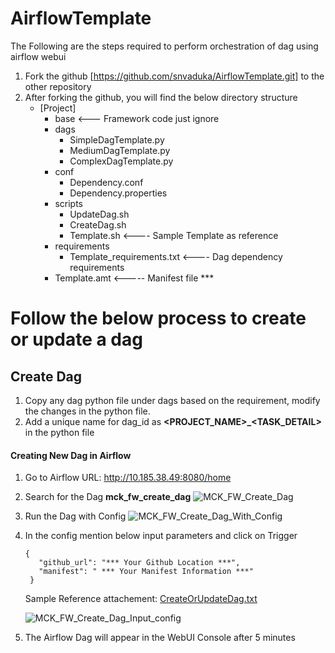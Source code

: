 # AirflowTemplate
The Following are the steps required to perform orchestration of dag using airflow webui

1. Fork the github [https://github.com/snvaduka/AirflowTemplate.git] to the other repository
2. After forking the github, you will find the below directory structure
    * [Project]
        * base  <--- Framework code just ignore 
        * dags
            * SimpleDagTemplate.py
            * MediumDagTemplate.py
            * ComplexDagTemplate.py   
        * conf
            * Dependency.conf
            * Dependency.properties
        * scripts
            * UpdateDag.sh
            * CreateDag.sh
            * Template.sh <---- Sample Template as reference
        * requirements
            * Template_requirements.txt <---- Dag dependency requirements   
        * Template.amt <----- Manifest file ***
        
# Follow the below process to create or update a dag
## Create Dag
1. Copy any dag python file under dags based on the requirement, modify the changes in the python file.
2. Add a unique name for dag_id as **<PROJECT_NAME>_<TASK_DETAIL>** in the python file
#### Creating New Dag in Airflow ####
1. Go to Airflow URL: http://10.185.38.49:8080/home
2. Search for the Dag **mck_fw_create_dag**
![MCK_FW_Create_Dag](https://user-images.githubusercontent.com/88087256/129687718-8dea1cfa-b9e9-45df-8e76-b087b43ae0a7.jpg)
3. Run the Dag with Config
![MCK_FW_Create_Dag_With_Config](https://user-images.githubusercontent.com/88087256/129687938-e4ab451a-1bf5-4f12-8807-29bd1429411e.jpg)
4. In the config mention below input parameters and click on Trigger 
   ```
   { 
      "github_url": "*** Your Github Location ***", 
      "manifest": " *** Your Manifest Information ***" 
    }
   ```
   Sample Reference attachement: [CreateOrUpdateDag.txt](https://github.com/snvaduka/AirflowTemplate/files/6998132/CreateOrUpdateDag.txt)
   
   ![MCK_FW_Create_Dag_Input_config](https://user-images.githubusercontent.com/88087256/129689089-cbb7f33d-4098-440f-8c6f-495be4cc73d7.jpg)

5. The Airflow Dag will appear in the WebUI Console after 5 minutes
